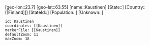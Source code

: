 ﻿---
location: [63.55,23.7]
mapzoom: [7,12] 
mapmarker: city 
type: City
tags:
- geo/City


SpocWebEntityId: 31359
isDeleted: false
confidential: public

---
[geo-lon::23.7]
[geo-lat::63.55]
[name::Kaustinen]
[State::]
[Country::[[Finland]]]
[StateId::]
[Population::]
[Unknown::]


```leaflet
id: Kaustinen
coordinates: [[Kaustinen]]
markerFile: [[Kaustinen]]
defaultZoom: 11 
maxZoom: 18
```
